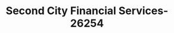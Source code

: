 ---
f_zip-code: 60438
f_state-code: IL
title: Second City Financial Services-26254
f_phone: 708-895-7887
f_city-only: Lansing
f_address: 17250 Torrence Ave Lansing
f_location-unique-id: '26254'
slug: second-city-financial-services-26254
updated-on: '2024-05-30T13:46:58.046Z'
created-on: '2024-05-30T13:36:59.803Z'
published-on: '2024-05-30T13:54:32.469Z'
f_city-state: cms/city/lansing-il.md
f_company: cms/company/second-city-financial-services.md
f_state: cms/state/illinois.md
layout: '[payday-loan].html'
tags: payday-loan
---